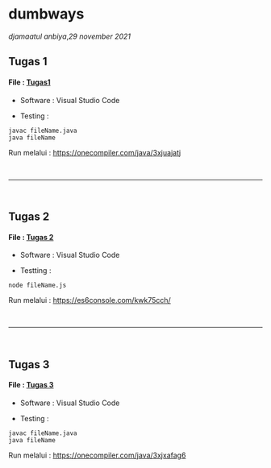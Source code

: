 # dumbways

*djamaatul anbiya*,*29 november 2021*
<br>


## __Tugas 1__

#### File : [Tugas1](https://github.com/djamaatul/dumbways/blob/main/1.java)

- Software : Visual Studio Code

- Testing  : 

```
javac fileName.java
java fileName
```
Run melalui : 
<https://onecompiler.com/java/3xjuajatj>

<br>
<hr/>
<br>

## __Tugas 2__

#### File : [Tugas 2](https://github.com/djamaatul/dumbways/blob/main/2.js)


- Software : Visual Studio Code

- Testting  : 

```
node fileName.js
```
Run melalui : 
<https://es6console.com/kwk75cch/>

<br>
<hr/>
<br>


## __Tugas 3__

#### File : [Tugas 3](https://github.com/djamaatul/dumbways/blob/main/3.java)


- Software : Visual Studio Code

- Testing  : 

```
javac fileName.java
java fileName
```
Run melalui : 
<https://onecompiler.com/java/3xjxafag6>
